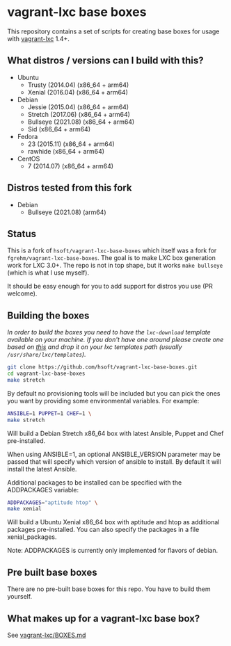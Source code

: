 # vagrant-lxc base boxes

This repository contains a set of scripts for creating base boxes for usage with
[vagrant-lxc](https://github.com/fgrehm/vagrant-lxc) 1.4+.

## What distros / versions can I build with this?

* Ubuntu
  - Trusty (2014.04) (x86_64 + arm64)
  - Xenial (2016.04) (x86_64 + arm64)
* Debian
  - Jessie (2015.04) (x86_64 + arm64)
  - Stretch (2017.06) (x86_64 + arm64)
  - Bullseye (2021.08) (x86_64 + arm64)
  - Sid (x86_64 + arm64)
* Fedora
  - 23 (2015.11) (x86_64 + arm64)
  - rawhide (x86_64 + arm64)
* CentOS
  - 7 (2014.07) (x86_64 + arm64)

## Distros tested from this fork
* Debian
  - Bullseye (2021.08) (arm64)

## Status

This is a fork of `hsoft/vagrant-lxc-base-boxes` which itself was a fork for
`fgrehm/vagrant-lxc-base-boxes`. The goal is to make LXC box generation work for LXC 3.0+. The
repo is not in top shape, but it works `make bullseye` (which is what I use myself).

It should be easy enough for you to add support for distros you use (PR welcome).

## Building the boxes

_In order to build the boxes you need to have the `lxc-download`
template available on your machine. If you don't have one around please
create one based on [this](https://github.com/lxc/lxc/blob/master/templates/lxc-download.in)
and drop it on your lxc templates path (usually `/usr/share/lxc/templates`)._

```sh
git clone https://github.com/hsoft/vagrant-lxc-base-boxes.git
cd vagrant-lxc-base-boxes
make stretch
```

By default no provisioning tools will be included but you can pick the ones
you want by providing some environmental variables. For example:

```sh
ANSIBLE=1 PUPPET=1 CHEF=1 \
make stretch
```

Will build a Debian Stretch x86_64 box with latest Ansible, Puppet and Chef pre-installed.

When using ANSIBLE=1, an optional ANSIBLE_VERSION parameter may be passed that
will specify which version of ansible to install. By default it will install
the latest Ansible.

Additional packages to be installed can be specified with the ADDPACKAGES variable:

```sh
ADDPACKAGES="aptitude htop" \
make xenial
```

Will build a Ubuntu Xenial x86_64 box with aptitude and htop as additional
packages pre-installed. You can also specify the packages in a file
xenial_packages.

Note: ADDPACKAGES is currently only implemented for flavors of debian.

## Pre built base boxes

There are no pre-built base boxes for this repo. You have to build them yourself.

## What makes up for a vagrant-lxc base box?

See [vagrant-lxc/BOXES.md](https://github.com/fgrehm/vagrant-lxc/blob/master/BOXES.md)

